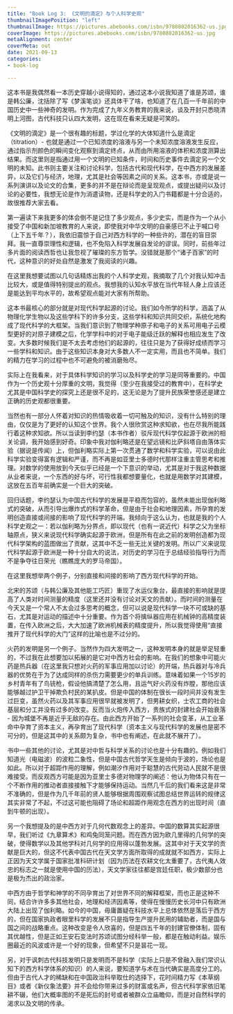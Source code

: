```yaml
---
title: "Book Log 3: 《文明的滴定》与个人科学史观"
thumbnailImagePosition: "left"
thumbnailImage: https://pictures.abebooks.com/isbn/9780802016362-us.jpg
coverImage: https://pictures.abebooks.com/isbn/9780802016362-us.jpg
metaAlignment: center
coverMeta: out
date: 2021-09-13
categories:
- book-log

---
```


这本书是我偶然看一本历史穿越小说得知的，通过这本小说我知道了谁是苏颂，谁是韩公廉，沈括除了写《梦溪笔谈》还具体干了啥，也知道了在几百一千年前的中国历史中一些神奇的发明。作为完成了九年义务教育的我来说，谈及开封只悉晓清明上河图，古代科技只认四大发明，这在现在看来无疑是可笑的。
<!--more-->

《文明的滴定》是一个很有趣的标题，学过化学的大体知道什么是滴定（titration）- 也就是通过一个已知浓度的溶液与另一个未知浓度溶液发生反应，通过指示剂颜色的瞬间变化观察到滴定终点，从而由所用溶液的体积和浓度测算出结果。而这里则是指通过用一个文明的已知条件，时间和历史事件去滴定另一个文明的未知。此书则主要关注和讨论科学，包括古代和现代科学，在中西方的发展差异，以及它们与经济，地理，尤其是社会等因素之间的关系。这本书，亦或是说一系列演讲以及论文的合集，更多的并不是在辩论而是呈现观点，或提出疑问以及讨论的必要性，我想无论是作为消遣读物，还是科学史的入门书籍都是十分合适的，故很推荐大家去看。

第一遍读下来我更多的体会倒不是记住了多少观点，多少史实，而是作为一个从小接受了中国和新加坡教育的人来说，即使我对中华文明的自豪感已不止于喊口号（上下五千年？），我依旧震惊于自己对西方科学的一种些许的，潜在的盲目崇拜。我一直尊崇理性和逻辑，也不免陷入科学发展自发论的谬误。同时，前些年过多片面的阅读西哲也让我忽视了璀璨的东方哲学。没错就是那个“诸子百家”的时代，这种意识的好处自然是激发了我阅读的兴趣。

在这里我想要试图以几句话精炼出我的个人科学史观，我摘取了几个对我认知冲击比较大，或是值得特别提出的观点。我想我的认知水平放在当代年轻人身上应该还是能达到平均水平的，故希望观点能对大家有所帮助。

这本书最核心的部分就是对现代科学起源的讨论。我们如今所学的科学，涵盖了从物理化学生物以及这些学科下的许多分支，这些学科和知识共同交织，系统化地构成了现代科学的大框架。当我们意识到了物理学种原子和电子的关系可用电子云模型更好的对原子建模之后，化学学科中的对于电子能级迁跃的解释也相应发生了改变。大多数时候我们是不太去考虑他们的起源的，往往只是为了获得好成绩而学习一些学科和知识。由于这些知识本身对大多数人不一定实用，而且也不简单。我们的精力在学习的过程中也不可避免的被消磨殆尽。

实际上在我看来，对于具体科学知识的学习以及科学史的学习是同等重要的。中国作为一个历史观十分厚重的文明，我觉得（至少在我接受过的教育中），在科学史尤其是中国科学史的探究上还是很不足的，这无论是为了提升民族荣誉感还是建立正确的历史观都很重要。

当然也有一部分人怀着对知识的热情吸收着一切可触及的知识，没有什么特别的理由，仅仅是为了更好的认知这个世界。我个人很欣赏这种求知欲，也在尽我所能践行着这种求知欲。所以当读到李约瑟（本书作者）驳斥现代科学仅起源于欧洲的相关论调，我开始感到好奇。印象中我对伽利略还是在望远镜和比萨斜塔自由落体实验（据说是传闻）上，但伽利略实际上第一次贯通了数学和科学实验，可以说由此科学实验变得富有逻辑和严谨，而不再是如亚里士多德时代那样注重主管思考和推理。对数学的使用放到今天似乎已经是一个下意识的举动，尤其是对于我这种数据从业者来说，一个东西的好与坏，可行性我都想要量化，也就是用数学对其建模，这放在五百年前确实是一个巨大的突破。

回归话题，李约瑟认为中国古代科学的发展是平稳而包容的，虽然未能出现伽利略式的突破，从而引导出爆炸式的科学革命，但是由于社会和地理因素，所孕育的发明创造直接或间接的影响了现代科学的开端。我倾向于这么认为，也就是我的个人科学史观之一：若以伽利略为分界点，即以现代（也有一说近代）科学之父为坐标轴原点，狭义来说现代科学确实起源于欧洲，但是所有在此之前的发明创造都为现代科学架构的蓝图做出了贡献，这其中不乏一些无比关键的发明。所以广义来说现代科学起源于欧洲是一种十分自大的说法，对历史的学习在于总结经验指导行为而不是争夺往日荣光（瞧瞧庞大的罗马帝国）。

在这里我想举两个例子，分别直接和间接的影响了西方现代科学的开始。

北宋的苏颂（与韩公廉及其他能工巧匠）重现了水运仪象台，最直接的影响就是提高了人类对时间测量的精度（这里还并没有讨论对天文的贡献）。而时间的测量在今天又是一个常人不太会过多思考的概念，但可以说是现代科学一块不可或缺的基石，尤其是对运动的描述中十分重要。作为首个将擒纵器应用在机械钟的高精度装置，在传入欧洲之后，大大加速了欧洲机械表的精度提升，所以我觉得使用“直接推开了现代科学的大门”这样的比喻也是不过分的。

火药的发明是另一个例子。当然作为四大发明之一，这种发明本身的就是举足轻重的，不过我在此想要加以拓展的是它对中西方社会的影响。在我们的想象中可能火药是热兵器（在这里我只想对火药的军事应用加以讨论）的开端，热兵器对与冷兵器的优势在于为了达成同样的杀伤力需要更少的单兵训练。意味着如果一个15岁的乡村青年有了鸟铳枪，假设他搞清楚了怎么用，且运气好火药没有炸膛，那他应该能够越过护卫干掉欺负村民的某扒皮。但是中国的体制在很长一段时间并没有发生过巨变，虽然火药以及其军事应用很早就被发明了，但男耕女织，士农工商的社会基层和分工并没有过多的改变。反而当火炮传入西方，贵族式的封建社会开始衰落 - 因为城堡不再是近乎无敌的存在。由此西方开始了一系列的社会变革，从工业革命中孕育了资本主义，再孕育出了现代科学（资本主义与现代科学的发展也是密不可分的，但是这其中的关系颇为复杂，书中也有阐述，在此就不展开了）。

书中一些其他的讨论，尤其是对中哲与科学关系的讨论也是十分有趣的。例如我们知道光（电磁波）的波粒二象性，但是中国古代哲学天生是倾向于波的，场论也是如此。所以对于超距作用的理解，例如潮汐作用对于聪慧的古代劳动人民就不是很难接受。而反观西方可能是因为亚里士多德对物理学的阐述：他认为物体只有在一个不断作用的推动者直接接触下才能够保持运动。当然几千后的我们看来这是非常不准确的，但是作为几千年前的贤人能够根据周围观察试图总结世界运转的规律这其实非常了不起，不过这可能也阻碍了场论和超距作用观念在西方的出现时间（直到牛顿的出现）。

另一个我想提及的是中西方对于几何代数观念上的差异。中国的数算其实起源很早，我们听过《九章算术》和鸡兔同笼问题。而在西方因为欧几里得的几何学的突破，使得数学以及其他学科对几何学的应用得以蓬勃发展。这其中对于天文学的贡献是巨大的，但这不代表中国古代在天文学方面所取得的成就就不如西方，实际上正因为天文学属于国家批准科研计划（因为历法在农耕文化太重要了，古代夷人效忠的标志之一就是使用中国的历法），天文学家往往都是宫廷任职，极少数部分也是极为杰出的政治家。

中西方由于哲学和神学的不同孕育出了对世界不同的解释框架，而也正是这种不同，结合许许多多其他社会，地理和经济因素等，使得在慢慢历史长河中只有欧洲大陆上出现了伽利略。如今的中国，毋庸置疑在科技水平上总体依然是落后于西方的，但在国家执政者眼里科学的发展不只是指导生产提升民用的辅助者，而是国与国之间的战略重点。这种改变是令人欣喜的，但是四五千年的封建官僚体制，固有其优越性，但是正如王安石变法时苏颂试图分经科举一般，都是在触动利益。娱乐圈最近的风波或许是一个好的现象，但希望不只是昙花一现。

另，对于讽刺古代科技发明只是发明而不是科学（实际上只是不曾融入我们常识认知下的西方科学体系的知识）的人来说，要知道学与术在当代确实是高度分工的。但由于古代人才的稀缺和在中国政治科举取仕的选择下，花时间精力写《本草纲目》或者《新仪象法要》并不会给你带来过多的财富或名声，但古代科学家依旧笔耕不辍，他们大概率图的不是死后的封号或者被群众立庙瞻仰，而是对自然科学的渴求以及文明的传承。